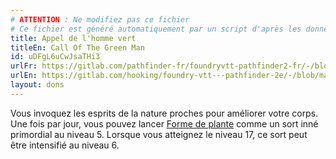 ```yaml
---
# ATTENTION : Ne modifiez pas ce fichier
# Ce fichier est généré automatiquement par un script d'après les données du module Foundry VTT officiel et de sa traduction
title: Appel de l'homme vert
titleEn: Call Of The Green Man
id: uDFgL6uCwJsaTHi3
urlFr: https://gitlab.com/pathfinder-fr/foundryvtt-pathfinder2-fr/-/blob/master/data/feats/uDFgL6uCwJsaTHi3.htm
urlEn: https://gitlab.com/hooking/foundry-vtt---pathfinder-2e/-/blob/master/packs/data/feats.db/call-of-the-green-man.json
layout: dons
---
```

Vous invoquez les esprits de la nature proches pour améliorer votre corps. Une fois par jour, vous pouvez lancer [Forme de plante](../sorts/forme-de-plante.md) comme un sort inné primordial au niveau 5. Lorsque vous atteignez le niveau 17, ce sort peut être intensifié au niveau 6.

